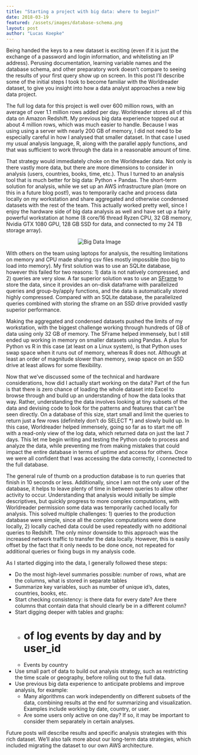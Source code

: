 ```yaml
---
title: "Starting a project with big data: where to begin?"
date: 2018-03-19 
featured: /assets/images/database-schema.png
layout: post
author: "Lucas Koepke"
---
```

Being handed the keys to a new dataset is exciting (even if it is just the exchange of a password and login information, and whitelisting an IP address). Perusing documentation, learning variable names and the database schema, and other preparatory work doesn’t compare to seeing the results of your first query show up on screen. In this post I’ll describe some of the initial steps I took to become familiar with the Worldreader dataset, to give you insight into how a data analyst approaches a new big data project.

The full log data for this project is well over 600 million rows, with an average of over 1.1 million rows added per day. Worldreader stores all of this data on Amazon Redshift. My previous big data experience topped out at about 4 million rows, which was much easier to handle. Because I was using using a server with nearly 200 GB of memory, I did not need to be especially careful in how I analysed that smaller dataset. In that case I used my usual analysis language, R, along with the parallel apply functions, and that was sufficient to work through the data in a reasonable amount of time.

That strategy would immediately choke on the Worldreader data. Not only is there vastly more data, but there are more dimensions to consider in analysis (users, countries, books, time, etc.). Thus I turned to an analysis tool that is much better for big data: Python + Pandas. The short-term solution for analysis, while we set up an AWS infrastructure plan (more on this in a future blog post!), was to temporarily cache and process data locally on my workstation and share aggregated and otherwise condensed datasets with the rest of the team. This actually worked pretty well, since I enjoy the hardware side of big data analysis as well and have set up a fairly powerful workstation at home (8 core/16 thread Ryzen CPU, 32 GB memory, Nvidia GTX 1080 GPU, 128 GB SSD for data, and connected to my 24 TB storage array).

<p align="center">
  <img src="{{ site.baseurl }}/assets/images/data-bigdata.jpg" alt="Big Data Image" style="max-width:300px;vertical-align:middle;margin:0px 0px 0px 0px;" /><br>
</p>

With others on the team using laptops for analysis, the resulting limitations on memory and CPU made sharing csv files mostly impossible (too big to load into memory). My first solution was to use an SQLite database, however this failed for two reasons: 1) data is not natively compressed, and 2) queries are very slow. A far superior solution was to use an <a href="https://github.com/apple/turicreate">SFrame</a>  to store the data, since it provides an on-disk dataframe with parallelized queries and group-by/apply functions, and the data is automatically stored highly compressed. Compared with an SQLite database, the parallelized queries combined with storing the sframe on an SSD drive provided vastly superior performance.

Making the aggregated and condensed datasets pushed the limits of my workstation, with the biggest challenge working through hundreds of GB of data using only 32 GB of memory. The SFrame helped immensely, but I still ended up working in memory on smaller datasets using Pandas. A plus for Python vs R in this case (at least on a Linux system), is that Python uses swap space when it runs out of memory, whereas R does not. Although at least an order of magnitude slower than memory, swap space on an SSD drive at least allows for some flexibility.

Now that we’ve discussed some of the technical and hardware considerations, how did I actually start working on the data? Part of the fun is that there is zero chance of loading the whole dataset into Excel to browse through and build up an understanding of how the data looks that way. Rather, understanding the data involves looking at tiny subsets of the data and devising code to look for the patterns and features that can’t be seen directly. On a database of this size, start small and limit the queries to return just a few rows (definitely don’t do SELECT *) and slowly build up. In this case, Worldreader helped immensely, going so far as to start me off with a read-only view of the log data, which returned data on just the last 7 days. This let me begin writing and testing the Python code to process and analyze the data, while preventing me from making mistakes that could impact the entire database in terms of uptime and access for others. Once we were all confident that I was accessing the data correctly, I connected to the full database.

The general rule of thumb on a production database is to run queries that finish in 10 seconds or less. Additionally, since I am not the only user of the database, it helps to leave plenty of time in between queries to allow other activity to occur. Understanding that analysis would initially be simple descriptives, but quickly progress to more complex computations, with Worldreader permission some data was temporarily cached locally for analysis. This solved multiple challenges: 1) queries to the production database were simple, since all the complex computations were done locally, 2) locally cached data could be used repeatedly with no additional queries to Redshift. The only minor downside to this approach was the increased network traffic to transfer the data locally. However, this is easily offset by the fact that it only needs to be done once, not repeated for additional queries or fixing bugs in my analysis code.

As I started digging into the data, I generally followed these steps:

- Do the most high-level summaries possible: number of rows, what are the columns, what is stored in separate tables
- Summarize key variables, such as number of unique id’s, dates, countries, books, etc.
- Start checking consistency: is there data for every date? Are there columns that contain data that should clearly be in a different column?
- Start digging deeper with tables and graphs:
  - # of log events by day and by user_id
  - Events by country
- Use small part of data to build out analysis strategy, such as restricting the time scale or geography, before rolling out to the full data.
- Use previous big data experience to anticipate problems and improve analysis, for example:
    - Many algorithms can work independently on different subsets of the data, combining results at the end for summarizing and visualization. Examples include working by date, country, or user.
    - Are some users only active on one day? If so, it may be important to consider them separately in certain analyses.

Future posts will describe results and specific analysis strategies with this rich dataset. We’ll also talk more about our long-term data strategies, which included migrating the dataset to our own AWS architecture.

